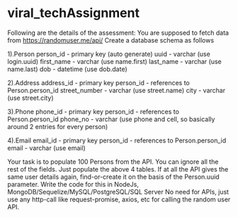 # viral_techAssignment
Following are the details of the assessment:
You are supposed to fetch data from https://randomuser.me/api/
Create a database schema as follows


1).Person
person_id - primary key (auto generate)
uuid - varchar (use login.uuid)
first_name - varchar (use name.first)
last_name - varchar (use name.last)
dob - datetime (use dob.date)

2).Address
address_id - primary key
person_id - references to Person.person_id
street_number - varchar (use street.name)
city - varchar (use street.city)

3).Phone
phone_id - primary key
person_id - references to Person.person_id
phone_no - varchar (use phone and cell, so basically around 2 entries for every person)

4).Email
email_id - primary key
person_id - references to Person.person_id
email - varchar (use email)


Your task is to populate 100 Persons from the API.
You can ignore all the rest of the fields. Just populate the above 4 tables.
If at all the API gives the same user details again, find-or-create it on the basis of the Person.uuid parameter.
Write the code for this in NodeJs, MongoDB/Sequelize/MySQL/PostgreSQL/SQL Server
No need for APIs, just use any http-call like request-promise, axios, etc for calling the random user API.

